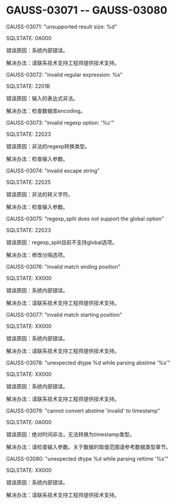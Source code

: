 # GAUSS-03071 -- GAUSS-03080<a name="ZH-CN_TOPIC_0302072896"></a>

GAUSS-03071: "unsupported result size: %d"

SQLSTATE: 0A000

错误原因：系统内部错误。

解决办法：请联系技术支持工程师提供技术支持。

GAUSS-03072: "invalid regular expression: %s"

SQLSTATE: 2201B

错误原因：输入的表达式非法。

解决办法：检查数据库encoding。

GAUSS-03073: "invalid regexp option: '%c'"

SQLSTATE: 22023

错误原因：非法的regexp转换类型。

解决办法：检查输入参数。

GAUSS-03074: "invalid escape string"

SQLSTATE: 22025

错误原因：非法的转义字符。

解决办法：检查输入参数。

GAUSS-03075: "regexp\_split does not support the global option"

SQLSTATE: 22023

错误原因：regexp\_split目前不支持global选项。

解决办法：修改分隔选项。

GAUSS-03076: "invalid match ending position"

SQLSTATE: XX000

错误原因：系统内部错误。

解决办法：请联系技术支持工程师提供技术支持。

GAUSS-03077: "invalid match starting position"

SQLSTATE: XX000

错误原因：系统内部错误。

解决办法：请联系技术支持工程师提供技术支持。

GAUSS-03078: "unexpected dtype %d while parsing abstime '%s'"

SQLSTATE: XX000

错误原因：系统内部错误。

解决办法：请联系技术支持工程师提供技术支持。

GAUSS-03079: "cannot convert abstime 'invalid' to timestamp"

SQLSTATE: 0A000

错误原因：绝对时间非法，无法转换为timestamp类型。

解决办法：请检查输入参数。关于数据的取值范围请参考数据类型章节。

GAUSS-03080: "unexpected dtype %d while parsing reltime '%s'"

SQLSTATE: XX000

错误原因：系统内部错误。

解决办法：请联系技术支持工程师提供技术支持。

